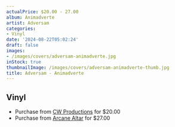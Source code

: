 ```yaml
---
actualPrice: $20.00 - 27.00
album: Animadverte
artist: Adversam
categories:
- Vinyl
date: '2024-08-22T05:02:24'
draft: false
images:
- /images/covers/adversam-animadverte.jpg
inStock: true
thumbnailImage: /images/covers/adversam-animadverte-thumb.jpg
title: Adversam - Animadverte
---
```


## Vinyl
* Purchase from [CW Productions](https://shop.cwproductions.net/products/adversam-animadverte-lp-1) for $20.00
* Purchase from [Arcane Altar](https://arcanealtar.bigcartel.com/product/adversam-animadverte-12-lp) for $27.00
